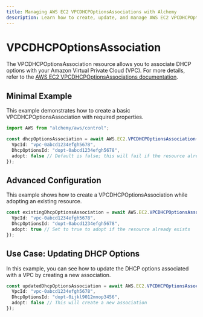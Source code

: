 ```yaml
---
title: Managing AWS EC2 VPCDHCPOptionsAssociations with Alchemy
description: Learn how to create, update, and manage AWS EC2 VPCDHCPOptionsAssociations using Alchemy Cloud Control.
---
```


# VPCDHCPOptionsAssociation

The VPCDHCPOptionsAssociation resource allows you to associate DHCP options with your Amazon Virtual Private Cloud (VPC). For more details, refer to the [AWS EC2 VPCDHCPOptionsAssociations documentation](https://docs.aws.amazon.com/ec2/latest/userguide/).

## Minimal Example

This example demonstrates how to create a basic VPCDHCPOptionsAssociation with required properties.

```ts
import AWS from "alchemy/aws/control";

const dhcpOptionsAssociation = await AWS.EC2.VPCDHCPOptionsAssociation("defaultDhcpOptionsAssociation", {
  VpcId: "vpc-0abcd1234efgh5678",
  DhcpOptionsId: "dopt-0abcd1234efgh5678",
  adopt: false // Default is false; this will fail if the resource already exists
});
```

## Advanced Configuration

This example shows how to create a VPCDHCPOptionsAssociation while adopting an existing resource.

```ts
const existingDhcpOptionsAssociation = await AWS.EC2.VPCDHCPOptionsAssociation("existingDhcpOptionsAssociation", {
  VpcId: "vpc-0abcd1234efgh5678",
  DhcpOptionsId: "dopt-0abcd1234efgh5678",
  adopt: true // Set to true to adopt if the resource already exists
});
```

## Use Case: Updating DHCP Options

In this example, you can see how to update the DHCP options associated with a VPC by creating a new association.

```ts
const updatedDhcpOptionsAssociation = await AWS.EC2.VPCDHCPOptionsAssociation("updatedDhcpOptionsAssociation", {
  VpcId: "vpc-0abcd1234efgh5678",
  DhcpOptionsId: "dopt-0ijkl9012mnop3456",
  adopt: false // This will create a new association
});
```